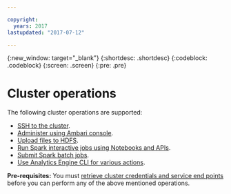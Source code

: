 ```yaml
---

copyright:
  years: 2017
lastupdated: "2017-07-12"

---
```


<!-- Attribute definitions -->
{:new_window: target="_blank"}
{:shortdesc: .shortdesc}
{:codeblock: .codeblock}
{:screen: .screen}
{:pre: .pre}

# Cluster operations

The following cluster operations are supported:
* [SSH to the cluster](./Connect-using-SSH.html).
* [Administer using Ambari console](./Administer-cluster-using-Ambari-console.html).
* [Upload files to HDFS](./Upload-files-to-HDFS.html).
* [Run Spark interactive jobs using Notebooks and APIs](./spark-interactive-notebooks-api.html).
* [Submit Spark batch jobs](./Spark-Batch.html).
* [Use Analytics Engine CLI for various actions](./WCE-CLI.html).

**Pre-requisites:** You must [retrieve cluster credentials and service end points](./Retrieve-service-credentials-and-service-end-points.html) before you can perform any of the above mentioned operations.
